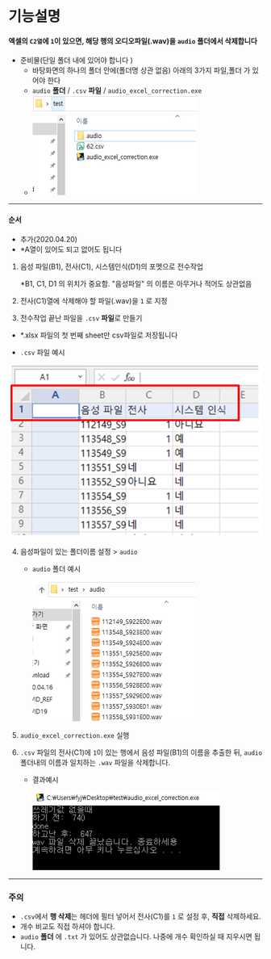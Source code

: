 # 기능설명

#### 엑셀의 `C2열`에 `1`이 있으면, 해당 행의 오디오파일(.wav)을 `audio` 폴더에서 삭제합니다

- 준비물(단일 폴더 내에 있어야 합니다 )
  - 바탕화면의 하나의 폴더 안에(폴더명 상관 없음) 아래의 3가지 파일,폴더 가 있어야 한다
  -  `audio` **폴더** /  `.csv` **파일**  /  `audio_excel_correction.exe`
  -  ![1](image/1.PNG)

---

#### 순서

- 추가(2020.04.20)
- *A열이 있어도 되고 없어도 됩니다

1. 음성 파일(B1), 전사(C1), 시스템인식(D1)의 포멧으로 전수작업

   *B1, C1, D1 의 위치가 중요함. "음성파일" 의 이름은 아무거나 적어도 상관없음

2. 전사(C1)열에 삭제해야 할 파일(.wav)을 `1` 로 지정 

3. 전수작업 끝난 파일을 `.csv` **파일**로 만들기
   
- *.xlsx 파일의 첫 번째 sheet만 csv파일로 저장됩니다
  
- `.csv` 파일 예시

![image-20200416184603452](image/image-20200416184603452.png)
    
4. 음성파일이 있는 폴더이름 설정 > `audio`

    - `audio` 폴더 예시

      ![audio](image/audio.PNG)

5. `audio_excel_correction.exe` 실행

6. `.csv` 파일의 전사(C1)에  `1`이 있는 행에서 음성 파일(B1)의 이름을 추출한 뒤,
    `audio` 폴더내의 이름과 일치하는 `.wav` 파일을 삭제합니다.

    - 결과예시

      ![image-20200416190822114](image/image-20200416190822114.png)

---

### 주의

- `.csv`에서 **행 삭제**는 헤더에 필터 넣어서 전사(C1)를 `1` 로 설정 후, **직접** 삭제하세요. 
- 개수 비교도 직접 하셔야 합니다.
- `audio` **폴더** 에 `.txt` 가 있어도 상관없습니다. 나중에 개수 확인하실 때 지우시면 됩니다.